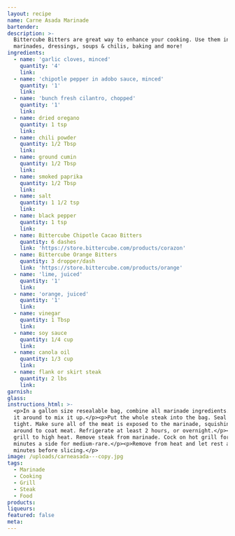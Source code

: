 ```yaml
---
layout: recipe
name: Carne Asada Marinade
bartender:
description: >-
  Bittercube Bitters are great way to enhance your cooking. Use them in
  marinades, dressings, soups & chilis, baking and more!
ingredients:
  - name: 'garlic cloves, minced'
    quantity: '4'
    link:
  - name: 'chipotle pepper in adobo sauce, minced'
    quantity: '1'
    link:
  - name: 'bunch fresh cilantro, chopped'
    quantity: '1'
    link:
  - name: dried oregano
    quantity: 1 tsp
    link:
  - name: chili powder
    quantity: 1/2 Tbsp
    link:
  - name: ground cumin
    quantity: 1/2 Tbsp
    link:
  - name: smoked paprika
    quantity: 1/2 Tbsp
    link:
  - name: salt
    quantity: 1 1/2 tsp
    link:
  - name: black pepper
    quantity: 1 tsp
    link:
  - name: Bittercube Chipotle Cacao Bitters
    quantity: 6 dashes
    link: 'https://store.bittercube.com/products/corazon'
  - name: Bittercube Orange Bitters
    quantity: 3 dropper/dash
    link: 'https://store.bittercube.com/products/orange'
  - name: 'lime, juiced'
    quantity: '1'
    link:
  - name: 'orange, juiced'
    quantity: '1'
    link:
  - name: vinegar
    quantity: 1 Tbsp
    link:
  - name: soy sauce
    quantity: 1/4 cup
    link:
  - name: canola oil
    quantity: 1/3 cup
    link:
  - name: flank or skirt steak
    quantity: 2 lbs
    link:
garnish:
glass:
instructions_html: >-
  <p>In a gallon size resealable bag, combine all marinade ingredients. Squeeze
  it around to mix it up.</p><p>Put the whole steak into the bag. Seal it up
  tight. Make sure all of the meat is exposed to the marinade, squishing the bag
  around to coat meat. Refrigerate at least 2 hours, or overnight.</p><p>Heat
  grill to high heat. Remove steak from marinade. Cock on hot grill for 3-4
  minutes a side for medium-rare.</p><p>Remove from heat and let rest a few
  minutes before slicing.</p>
image: /uploads/carneasada---copy.jpg
tags:
  - Marinade
  - Cooking
  - Grill
  - Steak
  - Food
products:
liqueurs:
featured: false
meta:
---
```


